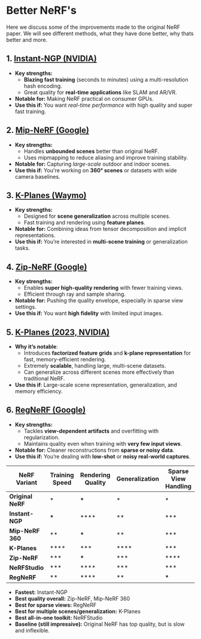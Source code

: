 # Better NeRF's

Here we discuss some of the improvements made to the original NeRF paper. We will see different methods, what they have done better, why thats better and more.

## 1. [Instant-NGP (NVIDIA)](https://github.com/NVlabs/instant-ngp)

- **Key strengths:**
  - **Blazing fast training** (seconds to minutes) using a multi-resolution hash encoding.
  - Great quality for **real-time applications** like SLAM and AR/VR.
- **Notable for:** Making NeRF practical on consumer GPUs.
- **Use this if:** You want _real-time performance_ with high quality and super fast training.

## 2. [Mip-NeRF (Google)](https://github.com/google/mipnerf)

- **Key strengths:**
  - Handles **unbounded scenes** better than original NeRF.
  - Uses mipmapping to reduce aliasing and improve training stability.
- **Notable for:** Capturing _large-scale_ outdoor and indoor scenes.
- **Use this if:** You're working on **360° scenes** or datasets with wide camera baselines.

## 3. [K-Planes (Waymo)](https://github.com/snap-research/K-Planes)

- **Key strengths:**
  - Designed for **scene generalization** across multiple scenes.
  - Fast training and rendering using **feature planes**.
- **Notable for:** Combining ideas from tensor decomposition and implicit representations.
- **Use this if:** You’re interested in **multi-scene training** or generalization tasks.

## 4. [Zip-NeRF (Google)](https://github.com/google/zipnerf)

- **Key strengths:**
  - Enables **super high-quality rendering** with fewer training views.
  - Efficient through ray and sample sharing.
- **Notable for:** Pushing the quality envelope, especially in sparse view settings.
- **Use this if:** You want **high fidelity** with limited input images.

## 5. [K-Planes (2023, NVIDIA)](https://github.com/nv-tlabs/k-planes)

- **Why it’s notable**:
  - Introduces **factorized feature grids** and **k-plane representation** for fast, memory-efficient rendering.
  - Extremely **scalable**, handling large, multi-scene datasets.
  - Can generalize across different scenes more effectively than traditional NeRF.
- **Use this if**: Large-scale scene representation, generalization, and memory efficiency.

## 6. [RegNeRF (Google)](https://github.com/google-research/google-research/tree/master/regnerf)

- **Key strengths:**
  - Tackles **view-dependent artifacts** and overfitting with regularization.
  - Maintains quality even when training with **very few input views**.
- **Notable for:** Cleaner reconstructions from **sparse or noisy data**.
- **Use this if:** You’re dealing with **low-shot** or **noisy real-world captures**.

| NeRF Variant      | Training Speed | Rendering Quality | Generalization | Sparse View Handling |
| ----------------- | -------------- | ----------------- | -------------- | -------------------- |
| **Original NeRF** | \*             | **\***            | \*             | \*                   |
| **Instant-NGP**   | **\***         | \*\*\*\*          | \*\*           | \*\*\*               |
| **Mip-NeRF 360**  | \*\*           | **\***            | \*\*           | \*\*\*               |
| **K-Planes**      | \*\*\*\*       | \*\*\*            | \*\*\*\*       | \*\*\*               |
| **Zip-NeRF**      | \*\*\*         | **\***            | \*\*\*         | \*\*\*\*             |
| **NeRFStudio**    | \*\*\*         | \*\*\*\*          | \*\*\*         | \*\*\*               |
| **RegNeRF**       | \*\*           | \*\*\*\*          | \*\*           | **\***               |

- **Fastest:** Instant-NGP
- **Best quality overall:** Zip-NeRF, Mip-NeRF 360
- **Best for sparse views:** RegNeRF
- **Best for multiple scenes/generalization:** K-Planes
- **Best all-in-one toolkit:** NeRFStudio
- **Baseline (still impressive):** Original NeRF has top quality, but is slow and inflexible.
